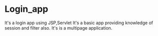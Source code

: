 # Login_app
It's a login app using JSP,Servlet
It's a basic app providing knowledge of session and filter also.
It's is a multipage application.
